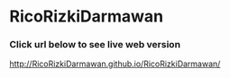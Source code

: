 # RicoRizkiDarmawan

### Click url below to see live web version
http://RicoRizkiDarmawan.github.io/RicoRizkiDarmawan/
